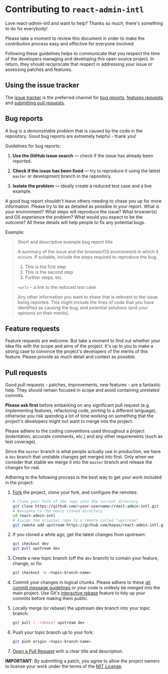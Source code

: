# Contributing to `react-admin-intl`

Love react-admin-intl and want to help? Thanks so much, there's something to do for everybody!

Please take a moment to review this document in order to make the contribution process easy and effective for everyone involved.

Following these guidelines helps to communicate that you respect the time of the developers managing and developing this open source project. In return, they should reciprocate that respect in addressing your issue or assessing patches and features.

## Using the issue tracker

The [issue tracker](https://github.com/yeutech-lab/react-admin-intl/issues) is
the preferred channel for [bug reports](#bugs), [features requests](#features)
and [submitting pull requests](#pull-requests).

<a name="bugs"></a>
## Bug reports

A bug is a _demonstrable problem_ that is caused by the code in the repository.
Good bug reports are extremely helpful - thank you!

Guidelines for bug reports:

1. **Use the GitHub issue search** &mdash; check if the issue has already been reported.

2. **Check if the issue has been fixed** &mdash; try to reproduce it using the latest `master` or development branch in the repository.

3. **Isolate the problem** &mdash; ideally create a reduced test case and a live example.

A good bug report shouldn't leave others needing to chase you up for more information. Please try to be as detailed as possible in your report. What is your environment? What steps will reproduce the issue? What browser(s) and OS
experience the problem? What would you expect to be the outcome? All these details will help people to fix any potential bugs.

Example:

> Short and descriptive example bug report title
>
> A summary of the issue and the browser/OS environment in which it occurs. If
> suitable, include the steps required to reproduce the bug.
>
> 1. This is the first step
> 2. This is the second step
> 3. Further steps, etc.
>
> `<url>` - a link to the reduced test case
>
> Any other information you want to share that is relevant to the issue being
> reported. This might include the lines of code that you have identified as
> causing the bug, and potential solutions (and your opinions on their
> merits).


<a name="features"></a>
## Feature requests

Feature requests are welcome. But take a moment to find out whether your idea fits with the scope and aims of the project. It's up to *you* to make a strong case to convince the project's developers of the merits of this feature. Please provide as much detail and context as possible.


<a name="pull-requests"></a>
## Pull requests

Good pull requests - patches, improvements, new features - are a fantastic
help. They should remain focused in scope and avoid containing unrelated
commits.

**Please ask first** before embarking on any significant pull request (e.g.
implementing features, refactoring code, porting to a different language),
otherwise you risk spending a lot of time working on something that the
project's developers might not want to merge into the project.

Please adhere to the coding conventions used throughout a project (indentation,
accurate comments, etc.) and any other requirements (such as test coverage).

Since the `master` branch is what people actually use in production, we have a
`dev` branch that unstable changes get merged into first. Only when we
consider that stable we merge it into the `master` branch and release the
changes for real.

Adhering to the following process is the best way to get your work
included in the project:

1. [Fork](https://help.github.com/articles/fork-a-repo/) the project, clone your fork, and configure the remotes:

   ```bash
   # Clone your fork of the repo into the current directory
   git clone https://github.com/<your-username>/react-admin-intl.git
   # Navigate to the newly cloned directory
   cd react-admin-intl
   # Assign the original repo to a remote called "upstream"
   git remote add upstream https://github.com/kopax/react-admin-intl.git
   ```

2. If you cloned a while ago, get the latest changes from upstream:

   ```bash
   git checkout dev
   git pull upstream dev
   ```

3. Create a new topic branch (off the `dev` branch) to contain your feature, change, or fix:

   ```bash
   git checkout -b <topic-branch-name>
   ```

4. Commit your changes in logical chunks. Please adhere to these [git commit message guidelines](https://github.com/angular/angular.js/blob/master/DEVELOPERS.md#-git-commit-guidelines) or your code is unlikely be merged into the main project. Use Git's [interactive rebase](https://help.github.com/articles/about-git-rebase/) feature to tidy up your commits before making them public.

5. Locally merge (or rebase) the upstream dev branch into your topic branch:

   ```bash
   git pull [--rebase] upstream dev
   ```

6. Push your topic branch up to your fork:

   ```bash
   git push origin <topic-branch-name>
   ```

7. [Open a Pull Request](https://help.github.com/articles/using-pull-requests/)
    with a clear title and description.

**IMPORTANT**: By submitting a patch, you agree to allow the project
owners to license your work under the terms of the [MIT License](https://github.com/yeutech-lab/react-admin-intl/blob/master/LICENSE.md).
